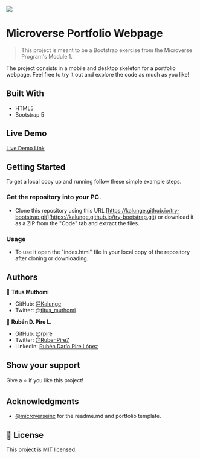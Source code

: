 ![](https://img.shields.io/badge/Microverse-blueviolet)

# Microverse Portfolio Webpage

> This project is meant to be a Bootstrap exercise from the Microverse Program's Module 1.

The project consists in a mobile and desktop skeleton for a portfolio webpage. Feel free to try it out and explore the code as much as you like!


## Built With

- HTML5
- Bootstrap 5


## Live Demo

[Live Demo Link](https://kalunge.github.io/try-bootstrap)


## Getting Started

To get a local copy up and running follow these simple example steps.


### Get the repository into your PC.
- Clone this repository using this URL [https://kalunge.github.io/try-bootstrap.git](https://kalunge.github.io/try-bootstrap.git) or download it as a ZIP from the "Code" tab and extract the files.

### Usage
- To use it open the "index.html" file in your local copy of the repository after cloning or downloading.


## Authors


👤 **Titus Muthomi**

- GitHub: [@Kalunge](https://github.com/Kalunge)
- Twitter: [@titus_muthomi](https://twitter.com/titus_muthomi)

👤 **Rubén D. Pire L.**

- GitHub: [@rpire](https://github.com/rpire)
- Twitter: [@RubenPire7](https://twitter.com/RubenPire7)
- LinkedIn: [Rubén Darío Pire López](https://www.linkedin.com/in/rub%C3%A9n-dar%C3%ADo-pire-l%C3%B3pez-507111189/)


## Show your support

Give a ⭐️ if you like this project!


## Acknowledgments

- [@microverseinc](https://github.com/microverseinc) for the readme.md and portfolio template.


## 📝 License

This project is [MIT](./MIT.md) licensed.
